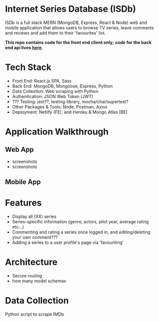 # Internet Series Database (ISDb)
ISDb is a full stack MERN (MongoDB, Express, React & Node) web and mobile application that allows users to browse TV series, leave comments and reviews and add them to their 'favourites' list.

**This repo contains code for the front end client only; code for the back end api lives [here](https://github.com/emilydaykin/Internet-Series-Database-API).**

# Tech Stack
- Front End: React.js SPA, Sass
- Back End: MongoDB, Mongoose, Express, Python
- Data Collextion: Web scraping with Python
- Authentication: JSON Web Token (JWT)
- ??? Testing: jest??, testing-library, mocha/chai/supertest?
- Other Packages & Tools: Node, Postman, Axios
- Deployment: Netlify (FE), and Heroku & Mongo Atlas (BE)

# Application Walkthrough
## Web App
- screenshots
- screenshots
## Mobile App

# Features
- Display all (XX) series
- Series-specific information (genre, actors, pilot year, average rating etc...)
- Commenting and rating a series once logged in, and editing/deleting your own comment???
- Adding a series to a user profile's page via 'favouriting'

# Architecture
- Secure routing
- how many model schemas

# Data Collection
Python script to scrape IMDb